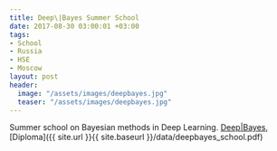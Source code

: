 ```yaml
---
title: Deep\|Bayes Summer School
date: 2017-08-30 03:00:01 +03:00
tags:
- School
- Russia
- HSE
- Moscow
layout: post
header:
  image: "/assets/images/deepbayes.jpg"
  teaser: "/assets/images/deepbayes.jpg"
---
```


Summer school on Bayesian methods in Deep Learning. [Deep\|Bayes](http://deepbayes.ru), [Diploma]({{ site.url }}{{ site.baseurl }}/data/deepbayes_school.pdf)
